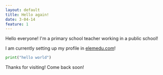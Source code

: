 ```yaml
---
layout: default
title: Hello again!
date: 3-04-14
feature: 1
---
```


Hello everyone!
I'm a primary school teacher working in a public school!

I am currently setting up my profile in [elemedu.com](https://elemedu.com/)!

```python
print("hello world")
```
Thanks for visiting! Come back soon!